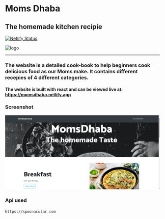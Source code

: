 # Moms Dhaba
## The homemade kitchen recipie
[![Netlify Status](https://api.netlify.com/api/v1/badges/8d014fbb-8f1d-466b-af95-87c95400708d/deploy-status)](https://app.netlify.com/sites/momsdhaba/deploys)

<img src="https://mummydadhaba.netlify.app/media/logo.ico" alt="logo" />
<hr />

### The website is a detailed cook-book to help beginners cook delicious food as our Moms make. It contains different recepies of 4 different categories.
#### The website is built with react and can be viewed live at: https://momsdhaba.netlify.app

### Screenshot
![image](https://github.com/Gaurav1745/momsDhaba/blob/main/public/media/dhabaphoto.png)

### Api used
  ``` https://spoonacular.com ```
